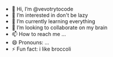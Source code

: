 - 👋 Hi, I’m @vevotrytocode
- 👀 I’m interested in don't be lazy
- 🌱 I’m currently learning everything
- 💞️ I’m looking to collaborate on my brain
- 📫 How to reach me ...
- 😄 Pronouns: ...
- ⚡ Fun fact: i like broccoli

<!---
vevotrytocode/vevotrytocode is a ✨ special ✨ repository because its `README.md` (this file) appears on your GitHub profile.
You can click the Preview link to take a look at your changes.
--->
